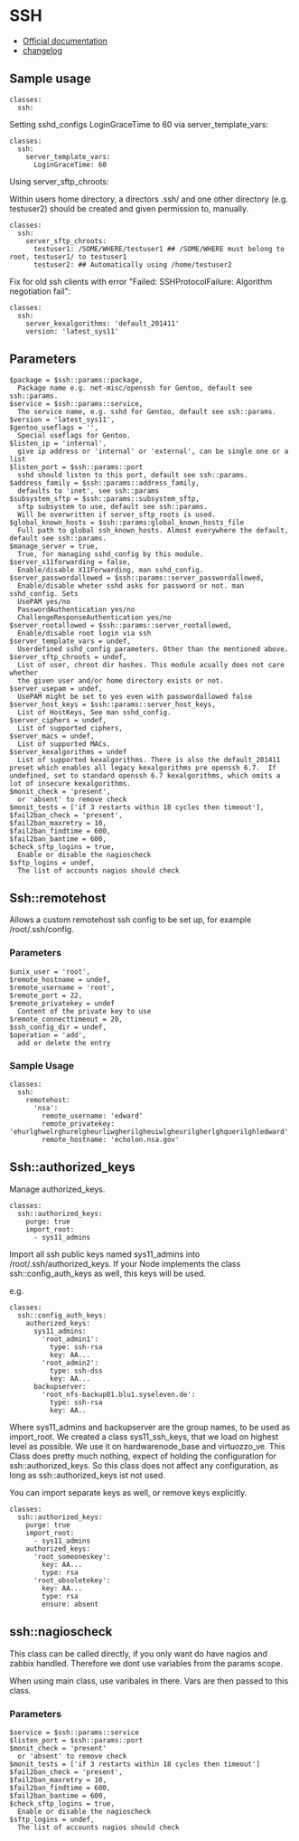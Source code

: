 # SSH

* [Official documentation](http://www.openbsd.org/cgi-bin/man.cgi/OpenBSD-current/man8/sshd.8?query=sshd&sec=8)
* [changelog](CHANGELOG)

## Sample usage

    classes:
      ssh:

Setting sshd_configs LoginGraceTime to 60 via server_template_vars:

    classes:
      ssh:
        server_template_vars:
          LoginGraceTime: 60

Using server_sftp_chroots:

Within users home directory, a directors .ssh/ and one other directory (e.g. testuser2) should be created and given permission to, manually.

    classes:
      ssh:
        server_sftp_chroots:
          testuser1: /SOME/WHERE/testuser1 ## /SOME/WHERE must belong to root, testuser1/ to testuser1
          testuser2: ## Automatically using /home/testuser2

Fix for old ssh clients with error "Failed: SSHProtocolFailure: Algorithm negotiation fail":

    classes:
      ssh:
        server_kexalgorithms: 'default_201411'
        version: 'latest_sys11'

## Parameters

    $package = $ssh::params::package,
      Package name e.g. net-misc/openssh for Gentoo, default see ssh::params.
    $service = $ssh::params::service,
      The service name, e.g. sshd for Gentoo, default see ssh::params.
    $version = 'latest_sys11',
    $gentoo_useflags = '',
      Special useflags for Gentoo.
    $listen_ip = 'internal',
      give ip address or 'internal' or 'external', can be single one or a list
    $listen_port = $ssh::params::port
      sshd should listen to this port, default see ssh::params.
    $address_family = $ssh::params::address_family,
      defaults to 'inet', see ssh::params
    $subsystem_sftp = $ssh::params::subsystem_sftp,
      sftp subsystem to use, default see ssh::params.
      Will be overwritten if server_sftp_roots is used.
    $global_known_hosts = $ssh::params:global_known_hosts_file
      Full path to global ssh_known_hosts. Almost everywhere the default, default see ssh::params.
    $manage_server = true,
      True, for managing sshd_config by this module.
    $server_x11forwarding = false,
      Enable/disable X11Forwarding, man sshd_config.
    $server_passwordallowed = $ssh::params::server_passwordallowed,
      Enable/disable wheter sshd asks for password or not. man sshd_config. Sets
      UsePAM yes/no
      PasswordAuthentication yes/no
      ChallengeResponseAuthentication yes/no
    $server_rootallowed = $ssh::params::server_rootallowed,
      Enable/disable root login via ssh
    $server_template_vars = undef,
      Userdefined sshd_config parameters. Other than the mentioned above.
    $server_sftp_chroots = undef,
      List of user, chroot dir hashes. This module acually does not care whether
      the given user and/or home directory exists or not.
    $server_usepam = undef,
      UsePAM might be set to yes even with passwordallowed false
    $server_host_keys = $ssh::params::server_host_keys,
      List of HostKeys, See man sshd_config.
    $server_ciphers = undef,
      List of supported ciphers,
    $server_macs = undef,
      List of supported MACs.
    $server_kexalgorithms = undef  
      List of supported kexalgorithms. There is also the default_201411 preset which enables all legacy kexalgorithms pre openssh 6.7.  If undefined, set to standard openssh 6.7 kexalgorithms, which omits a lot of insecure kexalgorithms.
    $monit_check = 'present',
      or 'absent' to remove check
    $monit_tests = ['if 3 restarts within 18 cycles then timeout'],
    $fail2ban_check = 'present',
    $fail2ban_maxretry = 10,
    $fail2ban_findtime = 600,
    $fail2ban_bantime = 600,
    $check_sftp_logins = true,
      Enable or disable the nagioscheck
    $sftp_logins = undef,
      The list of accounts nagios should check


## Ssh::remotehost

Allows a custom remotehost ssh config to be set up, for example /root/.ssh/config.

### Parameters

    $unix_user = 'root',
    $remote_hostname = undef,
    $remote_username = 'root',
    $remote_port = 22,
    $remote_privatekey = undef
      Content of the private key to use
    $remote_connecttimeout = 20,
    $ssh_config_dir = undef,
    $operation = 'add',
      add or delete the entry

### Sample Usage

    classes:
      ssh:
        remotehost:
          'nsa':
            remote_username: 'edward'
            remote_privatekey: 'ehurlghwelrghurelgheurliwgherilgheuiwlgheurilgherlghquerilghledward'
            remote_hostname: 'echolon.nsa.gov'

## Ssh::authorized_keys

Manage authorized_keys.

    classes:
      ssh::authorized_keys:
        purge: true
        import_root:
          - sys11_admins

Import all ssh public keys named sys11_admins into /root/.ssh/authorized_keys.
If your Node implements the class ssh::config_auth_keys as well, this keys will be used.

e.g.

    classes:
      ssh::config_auth_keys:
        authorized_keys:
          sys11_admins:
            'root_admin1':
              type: ssh-rsa
              key: AA...
            'root_admin2':
              type: ssh-dss
              key: AA...
          backupserver:
            'root_nfs-backup01.blu1.syseleven.de':
              type: ssh-rsa
              key: AA..

Where sys11_admins and backupserver are the group names, to be used as import_root.
We created a class sys11_ssh_keys, that we load on highest level as possible.
We use it on hardwarenode_base and virtuozzo_ve. This Class does pretty much nothing,
expect of holding the configuration for ssh::authorized_keys. So this class does
not affect any configuration, as long as ssh::authorized_keys ist not used.

You can import separate keys as well, or remove keys explicitly.

    classes:
      ssh::authorized_keys:
        purge: true
        import_root:
          - sys11_admins
        authorized_keys:
          'root_someoneskey':
            key: AA...
            type: rsa
          'root_obsoletekey':
            key: AA...
            type: rsa
            ensure: absent

## ssh::nagioscheck

This class can be called directly, if you only want do have nagios and zabbix
handled. Therefore we dont use variables from the params scope.

When using main class, use varibales in there. Vars are then passed to this
class.

### Parameters

    $service = $ssh::params::service
    $listen_port = $ssh::params::port
    $monit_check = 'present'
      or 'absent' to remove check
    $monit_tests = ['if 3 restarts within 18 cycles then timeout']
    $fail2ban_check = 'present',
    $fail2ban_maxretry = 10,
    $fail2ban_findtime = 600,
    $fail2ban_bantime = 600,
    $check_sftp_logins = true,
      Enable or disable the nagioscheck
    $sftp_logins = undef,
      The list of accounts nagios should check

